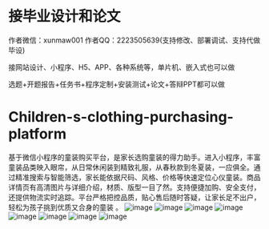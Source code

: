 # 接毕业设计和论文
作者微信：xunmaw001  作者QQ：2223505639(支持修改、部署调试、支持代做毕设)

接网站设计、小程序、H5、APP、各种系统等，单片机、嵌入式也可以做

选题+开题报告+任务书+程序定制+安装测试+论文+答辩PPT都可以做
# Children-s-clothing-purchasing-platform
基于微信小程序的童装购买平台，是家长选购童装的得力助手。进入小程序，丰富童装品类映入眼帘，从日常休闲装到精致礼服，从春秋款到冬夏装，一应俱全。通过精准搜索与智能筛选，家长能依据尺码、风格、价格等快速定位心仪童装。商品详情页有高清图片与详细介绍，材质、版型一目了然。支持便捷加购、安全支付，还提供物流实时追踪。平台严格把控品质，贴心售后随时答疑，让家长足不出户，轻松为孩子挑到优质又合身的童装 。 
![image](https://github.com/user-attachments/assets/8329f56d-f132-4e8d-a3ff-3434b41ad05a)
![image](https://github.com/user-attachments/assets/abec0bc1-08bf-4ceb-a7ae-7a5c51c82154)
![image](https://github.com/user-attachments/assets/0425a45a-a8c8-4bf2-af3f-1245770eae2b)
![image](https://github.com/user-attachments/assets/38789488-0f46-4704-956a-2ef6e729513f)
![image](https://github.com/user-attachments/assets/134097d8-9580-4ae3-8be6-c7a3ba968982)
![image](https://github.com/user-attachments/assets/f9b38d9f-49f1-4b95-a397-eb1a2910fa29)
![image](https://github.com/user-attachments/assets/1119c5c3-9342-476b-9263-1aa056038cce)
![image](https://github.com/user-attachments/assets/58913826-77b1-4481-9ec3-725157bffc55)
